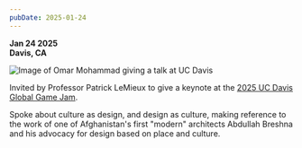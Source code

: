 ```yaml
---
pubDate: 2025-01-24
---
```


**Jan 24 2025**\
**Davis, CA**

![Image of Omar Mohammad giving a talk at UC Davis](../../../images/timeline/250124.jpg)

Invited by Professor Patrick LeMieux to give a keynote at the [2025 UC Davis Global Game Jam](https://globalgamejam.org/jam-sites/2025/uc-davis). 

Spoke about culture as design, and design as culture, making reference to the work of one of Afghanistan's first "modern" architects Abdullah Breshna and his advocacy for design based on place and culture.

[^1]: https://globalgamejam.org/about